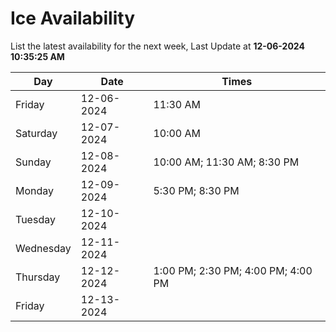 # Ice Availability

List the latest availability for the next week, Last Update at **12-06-2024 10:35:25 AM**

| Day         | Date        | Times       |
| ----------- | ----------- | ----------- |
|Friday|12-06-2024|11:30 AM|
|Saturday|12-07-2024|10:00 AM|
|Sunday|12-08-2024|10:00 AM; 11:30 AM; 8:30 PM|
|Monday|12-09-2024|5:30 PM; 8:30 PM|
|Tuesday|12-10-2024||
|Wednesday|12-11-2024||
|Thursday|12-12-2024|1:00 PM; 2:30 PM; 4:00 PM; 4:00 PM|
|Friday|12-13-2024||
